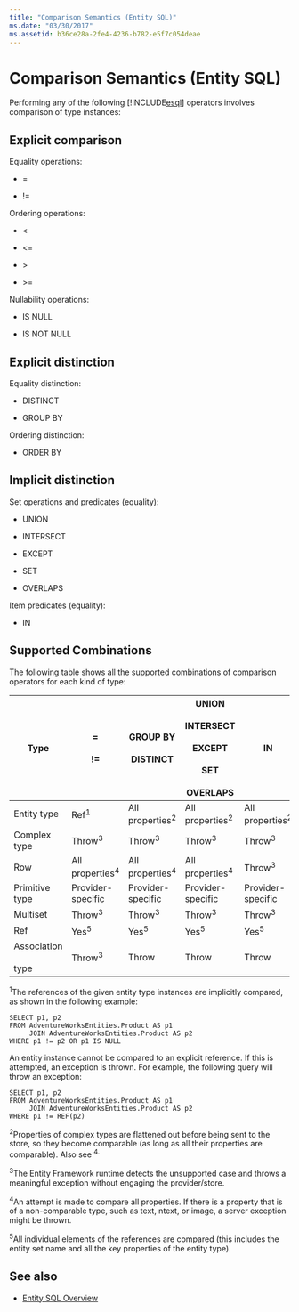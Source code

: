```yaml
---
title: "Comparison Semantics (Entity SQL)"
ms.date: "03/30/2017"
ms.assetid: b36ce28a-2fe4-4236-b782-e5f7c054deae
---
```

# Comparison Semantics (Entity SQL)
Performing any of the following [!INCLUDE[esql](../../../../../../includes/esql-md.md)] operators involves comparison of type instances:  
  
## Explicit comparison  
 Equality operations:  
  
- =  
  
- !=  
  
 Ordering operations:  
  
- <  
  
- \<=  
  
- \>  
  
- \>=  
  
 Nullability operations:  
  
- IS NULL  
  
- IS NOT NULL  
  
## Explicit distinction  
 Equality distinction:  
  
- DISTINCT  
  
- GROUP BY  
  
 Ordering distinction:  
  
- ORDER BY  
  
## Implicit distinction  
 Set operations and predicates (equality):  
  
- UNION  
  
- INTERSECT  
  
- EXCEPT  
  
- SET  
  
- OVERLAPS  
  
 Item predicates (equality):  
  
- IN  
  
## Supported Combinations  
 The following table shows all the supported combinations of comparison operators for each kind of type:  
  
|**Type**|**=**<br /><br /> **!=**|**GROUP BY**<br /><br /> **DISTINCT**|**UNION**<br /><br /> **INTERSECT**<br /><br /> **EXCEPT**<br /><br /> **SET**<br /><br /> **OVERLAPS**|**IN**|**<   <=**<br /><br /> **>   >=**|**ORDER BY**|**IS NULL**<br /><br /> **IS NOT NULL**|  
|-|-|-|-|-|-|-|-|  
|Entity type|Ref<sup>1</sup>|All properties<sup>2</sup>|All properties<sup>2</sup>|All properties<sup>2</sup>|Throw<sup>3</sup>|Throw<sup>3</sup>|Ref<sup>1</sup>|  
|Complex type|Throw<sup>3</sup>|Throw<sup>3</sup>|Throw<sup>3</sup>|Throw<sup>3</sup>|Throw<sup>3</sup>|Throw<sup>3</sup>|Throw<sup>3</sup>|  
|Row|All properties<sup>4</sup>|All properties<sup>4</sup>|All properties<sup>4</sup>|Throw<sup>3</sup>|Throw<sup>3</sup>|All properties<sup>4</sup>|Throw<sup>3</sup>|  
|Primitive type|Provider-specific|Provider-specific|Provider-specific|Provider-specific|Provider-specific|Provider-specific|Provider-specific|  
|Multiset|Throw<sup>3</sup>|Throw<sup>3</sup>|Throw<sup>3</sup>|Throw<sup>3</sup>|Throw<sup>3</sup>|Throw<sup>3</sup>|Throw<sup>3</sup>|  
|Ref|Yes<sup>5</sup>|Yes<sup>5</sup>|Yes<sup>5</sup>|Yes<sup>5</sup>|Throw|Throw|Yes<sup>5</sup>|  
|Association<br /><br /> type|Throw<sup>3</sup>|Throw|Throw|Throw|Throw<sup>3</sup>|Throw<sup>3</sup>|Throw<sup>3</sup>|  
  
 <sup>1</sup>The references of the given entity type instances are implicitly compared, as shown in the following example:  
  
```  
SELECT p1, p2   
FROM AdventureWorksEntities.Product AS p1   
     JOIN AdventureWorksEntities.Product AS p2   
WHERE p1 != p2 OR p1 IS NULL  
```  
  
 An entity instance cannot be compared to an explicit reference. If this is attempted, an exception is thrown. For example, the following query will throw an exception:  
  
```  
SELECT p1, p2   
FROM AdventureWorksEntities.Product AS p1   
     JOIN AdventureWorksEntities.Product AS p2   
WHERE p1 != REF(p2)  
```  
  
 <sup>2</sup>Properties of complex types are flattened out before being sent to the store, so they become comparable (as long as all their properties are comparable). Also see <sup>4.</sup>  
  
 <sup>3</sup>The Entity Framework runtime detects the unsupported case and throws a meaningful exception without engaging the provider/store.  
  
 <sup>4</sup>An attempt is made to compare all properties. If there is a property that is of a non-comparable type, such as text, ntext, or image, a server exception might be thrown.  
  
 <sup>5</sup>All individual elements of the references are compared (this includes the entity set name and all the key properties of the entity type).  
  
## See also

- [Entity SQL Overview](../../../../../../docs/framework/data/adonet/ef/language-reference/entity-sql-overview.md)
